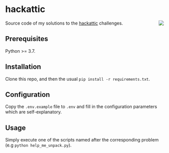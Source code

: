 # hackattic

<img src="https://hackattic.com/static/core/h%5E.png" align="right">

Source code of my solutions to the [hackattic](https://hackattic.com/) challenges.

## Prerequisites

Python >= 3.7.

## Installation

Clone this repo, and then the usual `pip install -r requirements.txt`.

## Configuration

Copy the `.env.example` file to `.env` and fill in the configuration parameters which are self-explanatory.

## Usage

Simply execute one of the scripts named after the corresponding problem (e.g `python help_me_unpack.py`).